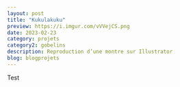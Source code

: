 ```yaml
---
layout: post
title: "Kukulakuku"
preview: https://i.imgur.com/vVVejCS.png
date: 2023-02-23
category: projets 
category2: gobelins
description: Reproduction d’une montre sur Illustrator
blog: blogprojets
---
```


Test
